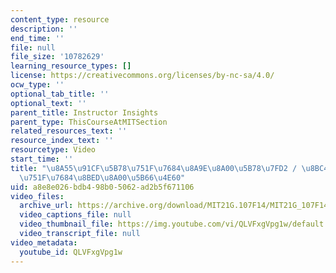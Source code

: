 ```yaml
---
content_type: resource
description: ''
end_time: ''
file: null
file_size: '10782629'
learning_resource_types: []
license: https://creativecommons.org/licenses/by-nc-sa/4.0/
ocw_type: ''
optional_tab_title: ''
optional_text: ''
parent_title: Instructor Insights
parent_type: ThisCourseAtMITSection
related_resources_text: ''
resource_index_text: ''
resourcetype: Video
start_time: ''
title: "\u8A55\u91CF\u5B78\u751F\u7684\u8A9E\u8A00\u5B78\u7FD2 / \u8BC4\u91CF\u5B66\
  \u751F\u7684\u8BED\u8A00\u5B66\u4E60"
uid: a8e8e026-bdb4-98b0-5062-ad2b5f671106
video_files:
  archive_url: https://archive.org/download/MIT21G.107F14/MIT21G_107F14_Assessment-zh-hans-cmn_300k.mp4
  video_captions_file: null
  video_thumbnail_file: https://img.youtube.com/vi/QLVFxgVpg1w/default.jpg
  video_transcript_file: null
video_metadata:
  youtube_id: QLVFxgVpg1w
---
```

